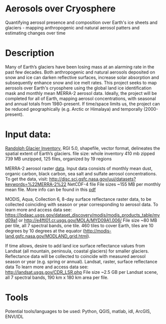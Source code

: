 # Aerosols over Cryosphere
Quantifying aerosol presence and composition over Earth's ice sheets and glaciers - mapping anthropogenic and natural aerosol patters and estimating changes over time

# Description
Many of Earth’s glaciers have been losing mass at an alarming rate in the past few decades. Both anthropogenic and natural aerosols deposited on snow and ice can darken reflective surfaces, increase solar absorption and subsequently enhance snow and ice melt rates. This project seeks to map aerosols over Earth's cryosphere using the global land ice identification mask and monthly mean MERRA-2 aerosol data. Ideally, the project will be completed for all of Earth, mapping aerosol concentrations, with seasonal and annual totals from 1980-present. If time/space limits us, the project can be reduced geographically (e.g. Arctic or Himalaya) and temporally (2000-present).

# Input data:
[Randolph Glacier Inventory](http://www.glims.org/RGI/rgi50_dl.html), RGI 5.0, shapefile, vector format, delineates the spatial extent of Earth’s glaciers.
file size: whole inventory 410 mb zipped
739 MB unzipped, 125 files, organized by 19 regions

MERRA-2 aerosol raster [data](http://gmao.gsfc.nasa.gov/reanalysis/MERRA-2/data_access/). Input data consists of monthly mean dust, organic carbon, black carbon, sea salt and sulfate aerosol concentrations.
To get the data, visit:  http://disc.sci.gsfc.nasa.gov/uui/datasets?keywords=%22MERRA-2%22
NetCDF-4 file
File sizes ~155 MB per monthly mean file.
More info can be found in this [pdf](http://gmao.gsfc.nasa.gov/pubs/docs/Bosilovich785.pdf)

MODIS, Aqua, Collection 6, 8-day surface reflectance raster data, to be collected coinciding with season or year corresponding to aerosol data.
To learn more and access data see:
https://lpdaac.usgs.gov/dataset_discovery/modis/modis_products_table/myd09a1
or http://e4ftl01.cr.usgs.gov/MOLA/MYD09A1.006/
File size ~80 MB per tile, all 7 spectral bands, one tile. 460 tiles to cover Earth, tiles are 10 degrees by 10 degrees at the equator (http://modis-land.gsfc.nasa.gov/MODLAND_grid.html).

If time allows, desire to add land ice surface reflectance values from Landsat (all mountain, peninsula, coastal glaciers) for smaller glaciers.  Reflectance data will be collected to coincide with measured aerosol season or year (e.g. spring or annual).
Landsat, raster, surface reflectance data
To learn more and access data see:
http://landsat.usgs.gov/CDR_LSR.php
File size ~2.5 GB per Landsat scene, all 7 spectral bands, 190 km x 180 km area per file.



# Tools
Potential tools/languages to be used: Python, QGIS, matlab, idl, ArcGIS, ENVI/IDL

